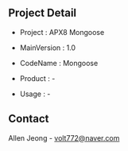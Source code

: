 <!-- CONTACT -->
## Project Detail

* Project : APX8 Mongoose

* MainVersion : 1.0

* CodeName : Mongoose

* Product : -

* Usage : -




<!-- CONTACT -->
## Contact

Allen Jeong - volt772@naver.com
